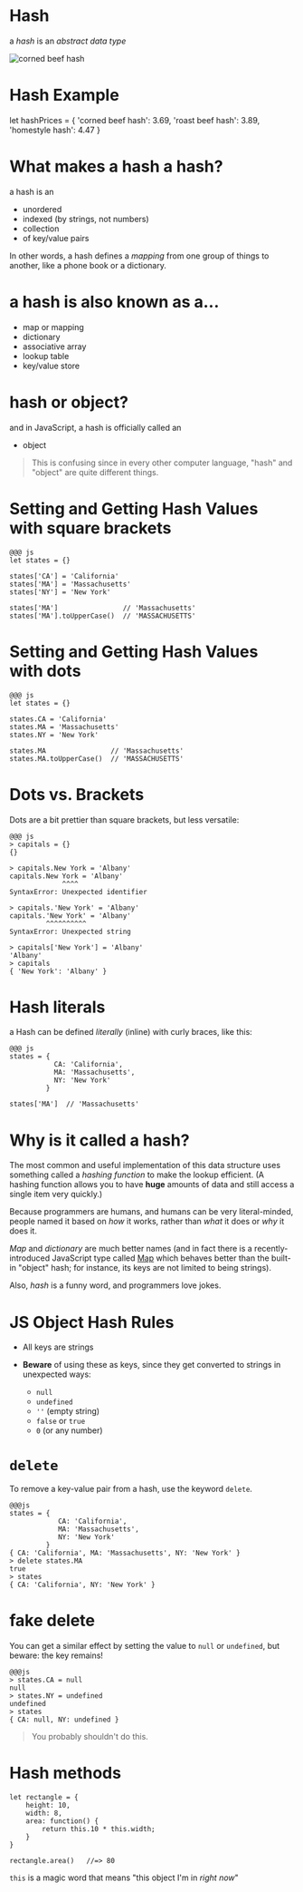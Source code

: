 # Hash

a *hash* is an *abstract data type*

![corned beef hash](../images/cornedbeefhash.jpeg)

# Hash Example

let hashPrices = {
    'corned beef hash': 3.69,
    'roast beef hash': 3.89,
    'homestyle hash': 4.47
}

# What makes a hash a hash?

a hash is an

* unordered 
* indexed (by strings, not numbers)
* collection
* of key/value pairs

In other words, a hash defines a *mapping* from one group of things to another, like a phone book or a dictionary.

# a hash is also known as a...

  * map or mapping
  * dictionary
  * associative array
  * lookup table
  * key/value store

# hash or object?
  
and in JavaScript, a hash is officially called an

  * object

> This is confusing since in every other computer language, "hash" and "object" are quite different things.

# Setting and Getting Hash Values with square brackets

    @@@ js
    let states = {}

    states['CA'] = 'California'
    states['MA'] = 'Massachusetts'
    states['NY'] = 'New York'

    states['MA']                // 'Massachusetts'
    states['MA'].toUpperCase()  // 'MASSACHUSETTS'

# Setting and Getting Hash Values with dots

    @@@ js
    let states = {}

    states.CA = 'California'
    states.MA = 'Massachusetts'
    states.NY = 'New York'

    states.MA                // 'Massachusetts'
    states.MA.toUpperCase()  // 'MASSACHUSETTS'

# Dots vs. Brackets

Dots are a bit prettier than square brackets, but less versatile:

    @@@ js
    > capitals = {}
    {}
    
    > capitals.New York = 'Albany'
    capitals.New York = 'Albany'
                 ^^^^
    SyntaxError: Unexpected identifier
    
    > capitals.'New York' = 'Albany'
    capitals.'New York' = 'Albany'
             ^^^^^^^^^^
    SyntaxError: Unexpected string
    
    > capitals['New York'] = 'Albany'
    'Albany'
    > capitals
    { 'New York': 'Albany' }

# Hash literals

a Hash can be defined *literally* (inline) with curly braces, like this:

    @@@ js
    states = {
               CA: 'California',
               MA: 'Massachusetts',
               NY: 'New York'
             }

    states['MA']  // 'Massachusetts'

# Why is it called a hash?

The most common and useful implementation of this data structure uses something called a *hashing function* to make the lookup efficient. (A hashing function allows you to have **huge** amounts of data and still access a single item very quickly.)

Because programmers are humans, and humans can be very literal-minded, people named it based on *how* it works, rather than *what* it does or *why* it does it.

*Map* and *dictionary* are much better names (and in fact there is a recently-introduced JavaScript type called [Map](https://developer.mozilla.org/en-US/docs/Web/JavaScript/Reference/Global_Objects/Map) which behaves better than the built-in "object" hash; for instance, its keys are not limited to being strings).

Also, *hash* is a funny word, and programmers love jokes.

# JS Object Hash Rules

* All keys are strings

* **Beware** of using these as keys, since they get converted to strings in unexpected ways:

    * `null`
    * `undefined`
    * `''` (empty string)
    * `false` or `true`
    * `0` (or any number)

# `delete`

To remove a key-value pair from a hash, use the keyword `delete`.

    @@@js
    states = {
                CA: 'California',
                MA: 'Massachusetts',
                NY: 'New York'
             }
    { CA: 'California', MA: 'Massachusetts', NY: 'New York' }
    > delete states.MA
    true
    > states
    { CA: 'California', NY: 'New York' }

# fake delete

You can get a similar effect by setting the value to `null` or `undefined`, but beware: the key remains!

    @@@js
    > states.CA = null
    null
    > states.NY = undefined
    undefined
    > states
    { CA: null, NY: undefined }

> You probably shouldn't do this.

# Hash methods

```
let rectangle = {
    height: 10,
    width: 8,
    area: function() {
        return this.10 * this.width;
    }
}

rectangle.area()   //=> 80
```

`this` is a magic word that means "this object I'm in *right now*"

